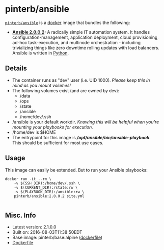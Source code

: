 # pinterb/ansible  

[`pinterb/ansible`][1] is a [docker][2] image that bundles the following:  
* **[Ansible 2.0.0.2][3]:** A radically simple IT automation system. It handles configuration-management, application deployment, cloud provisioning, ad-hoc task-execution, and multinode orchestration - including trivializing things like zero downtime rolling updates with load balancers. Ansible is written in [Python](https://www.python.org/).    

## Details
* The container runs as "dev" user (i.e. UID 1000). *Please keep this in mind as you mount volumes!* 
* The following volumes exist (and are owned by dev):  
  - /data
  - /ops
  - /state
  - /ansible
  - /home/dev/.ssh
* /ansible is your default workdir. *Knowing this will be helpful when you're mounting your playbooks for execution.*   
* /home/dev is $HOME
* The entrypoint for this image is ***/opt/ansible/bin/ansible-playbook***.  This should be sufficient for most use cases.

## Usage 
This image can easily be extended.  But to run your Ansible playbooks:

````
docker run -it --rm \
	-v $(SSH_DIR):/home/dev/.ssh \
	-v $(CURRENT_DIR):/state:rw \
	-v $(PLAYBOOK_DIR):/ansible:rw \
	pinterb/ansible:2.0.0.2 site.yml
		
````

## Misc. Info 
* Latest version: 2.1.0.0   
* Built on: 2016-08-03T11:38:50EDT   
* Base image: pinterb/base:alpine ([dockerfile][6])  
* [Dockerfile][7]

[1]: https://hub.docker.com/r/pinterb/ansible/   
[2]: https://docker.com 
[3]: http://www.ansible.com/home  
[4]: https://galaxy.ansible.com/list#/roles/464    
[5]: https://github.com/geerlingguy
[6]: https://github.com/pinterb/dockerfiles/blob/master/base/alpine
[7]: https://github.com/pinterb/dockerfiles/tree/master/ansible
